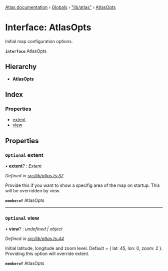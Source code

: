 [Atlas documentation](../README.md) › [Globals](../globals.md) › ["lib/atlas"](../modules/_lib_atlas_.md) › [AtlasOpts](_lib_atlas_.atlasopts.md)

# Interface: AtlasOpts

Initial map configuration options.

**`interface`** AtlasOpts

## Hierarchy

* **AtlasOpts**

## Index

### Properties

* [extent](_lib_atlas_.atlasopts.md#optional-extent)
* [view](_lib_atlas_.atlasopts.md#optional-view)

## Properties

### `Optional` extent

• **extent**? : *Extent*

*Defined in [src/lib/atlas.ts:37](https://github.com/chronark/atlas/blob/198ad53/src/lib/atlas.ts#L37)*

Provide this if you want to show a specifig area of the map on startup.
This will be overridden by view.

**`memberof`** AtlasOpts

___

### `Optional` view

• **view**? : *undefined | object*

*Defined in [src/lib/atlas.ts:44](https://github.com/chronark/atlas/blob/198ad53/src/lib/atlas.ts#L44)*

Initial latitude, longitude and zoom level. Default = { lat: 45, lon: 0, zoom: 2 }.
Providing this option will override extent.

**`memberof`** AtlasOpts
